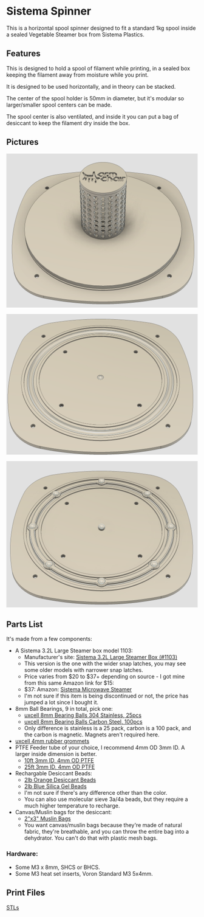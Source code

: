 # Sistema Spinner
This is a horizontal spool spinner designed to fit a standard 1kg spool inside a sealed Vegetable Steamer box from Sistema Plastics.

## Features

This is designed to hold a spool of filament while printing, in a sealed box keeping the filament away from moisture while you print.

It is designed to be used horizontally, and in theory can be stacked.

The center of the spool holder is 50mm in diameter, but it's modular so larger/smaller spool centers can be made.

The spool center is also ventilated, and inside it you can put a bag of desiccant to keep the filament dry inside the box.

## Pictures

![CAD Overview](/Pictures/CAD%20Overview.png)

![CAD Base Plate](/Pictures/CAD%20Base%20Plate.png)

![CAD Bottom Plate](/Pictures/CAD%20Bottom%20Plate.png)

## Parts List

It's made from a few components:

* A Sistema 3.2L Large Steamer box model 1103: 
  * Manufacturer's site: [Sistema 3.2L Large Steamer Box (#1103)](https://www.sistemaplastics.com/us/3-2l-large-steamer)
  * This version is the one with the wider snap latches, you may see some older models with narrower snap latches.
  * Price varies from $20 to $37+ depending on source - I got mine from this same Amazon link for $15:
  * $37: Amazon: [Sistema Microwave Steamer](https://www.amazon.com/Sistema-Microwave-Collection-Steamer-Large/dp/B005D6XZ4O)
  * I'm not sure if this item is being discontinued or not, the price has jumped a lot since I bought it.
* 8mm Ball Bearings, 9 in total, pick one:
  * [uxcell 8mm Bearing Balls 304 Stainless, 25pcs](https://www.amazon.com/dp/B07YKNZJP5)
  * [uxcell 8mm Bearing Balls Carbon Steel, 100pcs](https://www.amazon.com/uxcell-Carbon-Bearing-Precision-100pcs/dp/B07T351PBS)
  * Only difference is stainless is a 25 pack, carbon is a 100 pack, and the carbon is magnetic. Magnets aren't required here.
* [uxcell 4mm rubber grommets](https://www.amazon.com/dp/B08263J3XJ)
* PTFE Feeder tube of your choice, I recommend 4mm OD 3mm ID. A larger inside dimension is better.
  * [10ft 3mm ID, 4mm OD PTFE](https://www.amazon.com/PTFE-Teflon-tubing-10ft-Allen/dp/B07B8CK8L9)
  * [25ft 3mm ID, 4mm OD PTFE](https://www.amazon.com/PTFE-Teflon-tubing-10ft-Allen/dp/B07B8CT1YH?th=1)
* Rechargable Desiccant Beads:
  * [2lb Orange Desiccant Beads](https://www.amazon.com/gp/product/B01I5Y2DG6)
  * [2lb Blue Silica Gel Beads](https://www.amazon.com/dp/B09QFJQQ7Q)
  * I'm not sure if there's any difference other than the color.
  * You can also use molecular sieve 3a/4a beads, but they require a much higher temperature to recharge.
* Canvas/Muslin bags for the desiccant:
  * [2"x3" Muslin Bags](https://www.amazon.com/dp/B078FW91MS)
  * You want canvas/muslin bags because they're made of natural fabric, they're breathable, and you can throw the entire bag into a dehydrator. You can't do that with plastic mesh bags.

### Hardware:
* Some M3 x 8mm, SHCS or BHCS.
* Some M3 heat set inserts, Voron Standard M3 5x4mm.

## Print Files

[STLs](/STL/)
